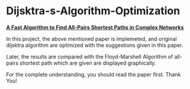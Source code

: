 # Dijsktra-s-Algorithm-Optimization
[**A Fast Algorithm to Find All-Pairs Shortest Paths in Complex Networks**](https://www.sciencedirect.com/science/article/pii/S1877050912001810)

In this project, the above mentioned paper is implemeted,
and original dijsktra algorithm are optimized with the suggestions given in this paper.

Later, the results are compared with the Floyd-Marshell Algorithm of all-pairs shortest path
which are given are displayed graphically.

For the complete understanding, you should read the paper first. Thank You!

